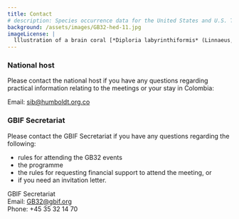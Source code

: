 ```yaml
---
title: Contact
# description: Species occurrence data for the United States and U.S. Territories.
background: /assets/images/GB32-hed-11.jpg
imageLicense: |
  lllustration of a brain coral [*Diploria labyrinthiformis* (Linnaeus, 1758)](https://www.gbif.org/species/2260167) from The naturalist's miscellany, or Coloured figures of natural objects. London, 1789-1813 via the [Biodiversity Heritage Library](https://flic.kr/p/N3oYzy)
---
```


### National host
Please contact the national host if you have any questions regarding practical information relating to the meetings or your stay in Colombia:  

Email: [sib@humboldt.org.co](sib@humboldt.org.co)
### GBIF Secretariat
Please contact the GBIF Secretariat if you have any questions regarding the following:
- rules for attending the GB32 events
- the programme
- the rules for requesting financial support to attend the meeting, or
- if you need an invitation letter.  

GBIF Secretariat  
Email: [GB32@gbif.org](mailto:GB32@gbif.org)  
Phone: +45 35 32 14 70  



